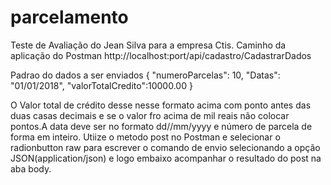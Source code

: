 # parcelamento
Teste de Avaliação do Jean Silva para a empresa Ctis.
Caminho da aplicação do Postman
http://localhost:port/api/cadastro/CadastrarDados

Padrao do dados a ser enviados
{
"numeroParcelas": 10,
"Datas": "01/01/2018",
"valorTotalCredito":10000.00
}

O Valor total de crédito desse nesse formato acima com ponto antes das duas casas decimais e se o valor fro acima de mil reais 
não colocar pontos.A data deve ser no formato dd//mm/yyyy e número de parcela de forma em inteiro.
Utiize o metodo post no Postman e selecionar o radionbutton raw para escrever o comando de envio selecionando a opção JSON(application/json) e logo embaixo acompanhar o resultado do post na aba body.

